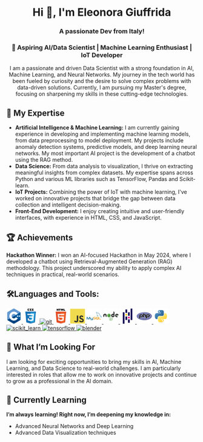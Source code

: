 <h1 align="center">Hi 👋, I'm Eleonora Giuffrida</h1>
<h3 align="center">A passionate Dev from Italy!</h3>
<h3 align="center">🚀 Aspiring AI/Data Scientist | Machine Learning Enthusiast | IoT Developer</h3>
<p align="center">I am a passionate and driven Data Scientist with a strong foundation in AI, Machine Learning, and Neural Networks. My journey in the tech world has been fueled by curiosity and the desire to solve complex problems with data-driven solutions. Currently, I am pursuing my Master's degree, focusing on sharpening my skills in these cutting-edge technologies.</p>


<h2>🧠 My Expertise</h2>
<ul>
<li><strong>Artificial Intelligence & Machine Learning:</strong> I am currently gaining experience in developing and implementing machine learning models, from data preprocessing to model deployment. My projects include anomaly detection systems, predictive models, and deep learning neural networks. My most important AI project is the development of a chatbot using the RAG method.</li>

<li><strong>Data Science:</strong> From data analysis to visualization, I thrive on extracting meaningful insights from complex datasets. My expertise spans across Python and various ML libraries such as TensorFlow, Pandas and Scikit-learn.</li>

<li><strong>IoT Projects:</strong> Combining the power of IoT with machine learning, I've worked on innovative projects that bridge the gap between data collection and intelligent decision-making.</li>

<li><strong>Front-End Development:</strong> I enjoy creating intuitive and user-friendly interfaces, with experience in HTML, CSS, and JavaScript.</li>
</ul>


<h2>🏆 Achievements</h2>

<strong>Hackathon Winner:</strong> I won an AI-focused Hackathon in May 2024, where I developed a chatbot using Retrieval-Augmented Generation (RAG) methodology. This project underscored my ability to apply complex AI techniques in practical, real-world scenarios.

<!--IoT Hackathon Champion: I also clinched first place in an IoT Hackathon, where my project demonstrated the effective integration of IoT devices with real-time data analysis.-->

<h2>🛠️Languages and Tools:</h2>
<p align="left"><a href="https://www.w3schools.com/cpp/" target="_blank" rel="noreferrer"> <img src="https://raw.githubusercontent.com/devicons/devicon/master/icons/cplusplus/cplusplus-original.svg" alt="cplusplus" width="40" height="40"/> </a> <a href="https://www.w3schools.com/css/" target="_blank" rel="noreferrer"> <img src="https://raw.githubusercontent.com/devicons/devicon/master/icons/css3/css3-original-wordmark.svg" alt="css3" width="40" height="40"/> </a> <a href="https://git-scm.com/" target="_blank" rel="noreferrer"> <img src="https://www.vectorlogo.zone/logos/git-scm/git-scm-icon.svg" alt="git" width="40" height="40"/> </a> <a href="https://www.w3.org/html/" target="_blank" rel="noreferrer"> <img src="https://raw.githubusercontent.com/devicons/devicon/master/icons/html5/html5-original-wordmark.svg" alt="html5" width="40" height="40"/> </a> <a href="https://developer.mozilla.org/en-US/docs/Web/JavaScript" target="_blank" rel="noreferrer"> <img src="https://raw.githubusercontent.com/devicons/devicon/master/icons/javascript/javascript-original.svg" alt="javascript" width="40" height="40"/> </a> <a href="https://www.mysql.com/" target="_blank" rel="noreferrer"> <img src="https://raw.githubusercontent.com/devicons/devicon/master/icons/mysql/mysql-original-wordmark.svg" alt="mysql" width="40" height="40"/> </a> <a href="https://nodejs.org" target="_blank" rel="noreferrer"> <img src="https://raw.githubusercontent.com/devicons/devicon/master/icons/nodejs/nodejs-original-wordmark.svg" alt="nodejs" width="40" height="40"/> </a> <a href="https://pandas.pydata.org/" target="_blank" rel="noreferrer"> <img src="https://raw.githubusercontent.com/devicons/devicon/2ae2a900d2f041da66e950e4d48052658d850630/icons/pandas/pandas-original.svg" alt="pandas" width="40" height="40"/> </a> <a href="https://www.php.net" target="_blank" rel="noreferrer"> <img src="https://raw.githubusercontent.com/devicons/devicon/master/icons/php/php-original.svg" alt="php" width="40" height="40"/> </a> <a href="https://www.python.org" target="_blank" rel="noreferrer"> <img src="https://raw.githubusercontent.com/devicons/devicon/master/icons/python/python-original.svg" alt="python" width="40" height="40"/> </a> <a href="https://scikit-learn.org/" target="_blank" rel="noreferrer"> <img src="https://upload.wikimedia.org/wikipedia/commons/0/05/Scikit_learn_logo_small.svg" alt="scikit_learn" width="40" height="40"/> </a> <a href="https://www.tensorflow.org" target="_blank" rel="noreferrer"> <img src="https://www.vectorlogo.zone/logos/tensorflow/tensorflow-icon.svg" alt="tensorflow" width="40" height="40"/> </a> 
<a href="https://www.blender.org/" target="_blank" rel="noreferrer"> <img src="https://download.blender.org/branding/community/blender_community_badge_white.svg" alt="blender" width="40" height="40"/> </a></p>


<h2>🎯 What I’m Looking For</h2>
<p>I am looking for exciting opportunities to bring my skills in AI, Machine Learning, and Data Science to real-world challenges. I am particularly interested in roles that allow me to work on innovative projects and continue to grow as a professional in the AI domain.</p>

<h2>🌱 Currently Learning</h2>
<p><strong>I’m always learning! Right now, I’m deepening my knowledge in:</strong></p>
<ul>
  <li>Advanced Neural Networks and Deep Learning</li>
  <li>Advanced Data Visualization techniques</li>
</ul>



<!--
**x-Lele-x/x-Lele-x** is a ✨ _special_ ✨ repository because its `README.md` (this file) appears on your GitHub profile.

Here are some ideas to get you started:

- 🔭 I’m currently working on ...
- 🌱 I’m currently learning ...
- 👯 I’m looking to collaborate on ...
- 🤔 I’m looking for help with ...
- 💬 Ask me about ...
- 📫 How to reach me: ...
- 😄 Pronouns: ...
- ⚡ Fun fact: ...
-->
